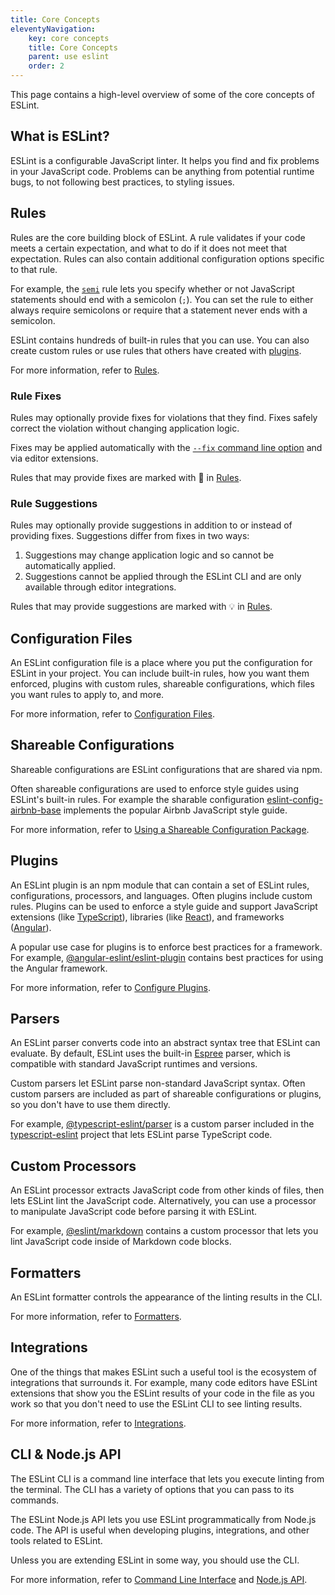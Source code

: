 ```yaml
---
title: Core Concepts
eleventyNavigation:
    key: core concepts
    title: Core Concepts
    parent: use eslint
    order: 2
---
```


This page contains a high-level overview of some of the core concepts of ESLint.

## What is ESLint?

ESLint is a configurable JavaScript linter. It helps you find and fix problems in your JavaScript code. Problems can be anything from potential runtime bugs, to not following best practices, to styling issues.

## Rules

Rules are the core building block of ESLint. A rule validates if your code meets a certain expectation, and what to do if it does not meet that expectation. Rules can also contain additional configuration options specific to that rule.

For example, the [`semi`](../../rules/semi) rule lets you specify whether or not JavaScript statements should end with a semicolon (`;`). You can set the rule to either always require semicolons or require that a statement never ends with a semicolon.

ESLint contains hundreds of built-in rules that you can use. You can also create custom rules or use rules that others have created with [plugins](#plugins).

For more information, refer to [Rules](../../rules/).

### Rule Fixes

Rules may optionally provide fixes for violations that they find. Fixes safely correct the violation without changing application logic.

Fixes may be applied automatically with the [`--fix` command line option](../command-line-interface#--fix) and via editor extensions.

Rules that may provide fixes are marked with 🔧 in [Rules](../../rules/).

### Rule Suggestions

Rules may optionally provide suggestions in addition to or instead of providing fixes. Suggestions differ from fixes in two ways:

1. Suggestions may change application logic and so cannot be automatically applied.
1. Suggestions cannot be applied through the ESLint CLI and are only available through editor integrations.

Rules that may provide suggestions are marked with 💡 in [Rules](../../rules/).

## Configuration Files

An ESLint configuration file is a place where you put the configuration for ESLint in your project. You can include built-in rules, how you want them enforced, plugins with custom rules, shareable configurations, which files you want rules to apply to, and more.

For more information, refer to [Configuration Files](../configure/configuration-files).

## Shareable Configurations

Shareable configurations are ESLint configurations that are shared via npm.

Often shareable configurations are used to enforce style guides using ESLint's built-in rules. For example the sharable configuration [eslint-config-airbnb-base](https://www.npmjs.com/package/eslint-config-airbnb-base) implements the popular Airbnb JavaScript style guide.

For more information, refer to [Using a Shareable Configuration Package](../configure/configuration-files#using-a-shareable-configuration-package).

## Plugins

An ESLint plugin is an npm module that can contain a set of ESLint rules, configurations, processors, and languages. Often plugins include custom rules. Plugins can be used to enforce a style guide and support JavaScript extensions (like [TypeScript](https://www.typescriptlang.org)), libraries (like [React](https://react.dev)), and frameworks ([Angular](https://angular.dev)).

A popular use case for plugins is to enforce best practices for a framework. For example, [@angular-eslint/eslint-plugin](https://www.npmjs.com/package/@angular-eslint/eslint-plugin) contains best practices for using the Angular framework.

For more information, refer to [Configure Plugins](../configure/plugins).

## Parsers

An ESLint parser converts code into an abstract syntax tree that ESLint can evaluate. By default, ESLint uses the built-in [Espree](https://github.com/eslint/js/tree/main/packages/espree) parser, which is compatible with standard JavaScript runtimes and versions.

Custom parsers let ESLint parse non-standard JavaScript syntax. Often custom parsers are included as part of shareable configurations or plugins, so you don't have to use them directly.

For example, [@typescript-eslint/parser](https://www.npmjs.com/package/@typescript-eslint/parser) is a custom parser included in the [typescript-eslint](https://github.com/typescript-eslint/typescript-eslint) project that lets ESLint parse TypeScript code.

## Custom Processors

An ESLint processor extracts JavaScript code from other kinds of files, then lets ESLint lint the JavaScript code. Alternatively, you can use a processor to manipulate JavaScript code before parsing it with ESLint.

For example, [@eslint/markdown](https://github.com/eslint/markdown) contains a custom processor that lets you lint JavaScript code inside of Markdown code blocks.

## Formatters

An ESLint formatter controls the appearance of the linting results in the CLI.

For more information, refer to [Formatters](../formatters/).

## Integrations

One of the things that makes ESLint such a useful tool is the ecosystem of integrations that surrounds it. For example, many code editors have ESLint extensions that show you the ESLint results of your code in the file as you work so that you don't need to use the ESLint CLI to see linting results.

For more information, refer to [Integrations](../integrations).

## CLI & Node.js API

The ESLint CLI is a command line interface that lets you execute linting from the terminal. The CLI has a variety of options that you can pass to its commands.

The ESLint Node.js API lets you use ESLint programmatically from Node.js code. The API is useful when developing plugins, integrations, and other tools related to ESLint.

Unless you are extending ESLint in some way, you should use the CLI.

For more information, refer to [Command Line Interface](../command-line-interface) and [Node.js API](../../integrate/nodejs-api).
